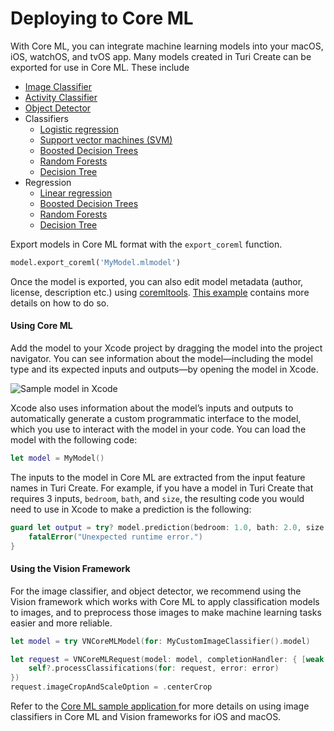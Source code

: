 # Deploying to Core ML

With Core ML, you can integrate machine learning models into your macOS,
iOS, watchOS, and tvOS app. Many models created  in Turi Create can be
exported for use in Core ML. These include

* [Image Classifier](../image_classifier/README.md)
* [Activity Classifier](../activity_classifier/README.md)
* [Object Detector](../object_detection/README.md)
* Classifiers
  * [Logistic regression](../supervised-learning/logistic-regression.md)
  * [Support vector machines (SVM) ](../supervised-learning/svm.md)
  * [Boosted Decision Trees](../supervised-learning/boosted_trees_classifier.md)
  * [Random Forests](../supervised-learning/random_forest_classifier.md)
  * [Decision Tree](../supervised-learning/decision_tree_classifier.md)
* Regression
  * [Linear regression](../supervised-learning/linear-regression.md)
  * [Boosted Decision Trees](../supervised-learning/boosted_trees_regression.md)
  * [Random Forests](../supervised-learning/boosted_trees_regression.md)
  * [Decision Tree](../supervised-learning/boosted_trees_regression.md)


Export models in Core ML format with the
`export_coreml` function.

```python
model.export_coreml('MyModel.mlmodel')
```
Once the model is exported, you can also edit model metadata (author, license, description etc.) using [coremltools](https://github.com/apple/coremltools). [This example](https://apple.github.io/coremltools/generated/coremltools.models.MLModel.html#coremltools.models.MLModel) contains more details on how to do so.

#### Using Core ML

Add the model to your Xcode project by dragging the model into the
project navigator.  You can see information about the model—including
the model type and its expected inputs and outputs—by opening the model
in Xcode.

![Sample model in Xcode](images/sample_mlmodel_screenshot.png)

Xcode also uses information about the model’s inputs and outputs to
automatically generate a custom programmatic interface to the model,
which you use to interact with the model in your code. You can load the
model with the following code:

```swift
let model = MyModel()
```

The inputs to the model in Core ML are extracted from the input feature
names in Turi Create.  For example, if you have a model in Turi Create
that requires 3 inputs, `bedroom`, `bath`, and `size`, the
resulting code you would need to use in Xcode to make a prediction is
the following:

```swift
guard let output = try? model.prediction(bedroom: 1.0, bath: 2.0, size: 1200) else {
    fatalError("Unexpected runtime error.")
}
```

#### Using the Vision Framework

For the image classifier, and object detector, we recommend using the
Vision framework which works with Core ML to apply classification models
to images, and to preprocess those images to make machine learning tasks
easier and more reliable.

```swift
let model = try VNCoreMLModel(for: MyCustomImageClassifier().model)

let request = VNCoreMLRequest(model: model, completionHandler: { [weak self] request, error in
    self?.processClassifications(for: request, error: error)
})
request.imageCropAndScaleOption = .centerCrop
```

Refer to the [Core ML sample application
](https://developer.apple.com/documentation/vision/classifying_images_with_vision_and_core_ml)
for more details on using image classifiers in Core ML and Vision
frameworks for iOS and macOS.
